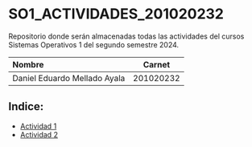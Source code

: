# SO1_ACTIVIDADES_201020232
Repositorio donde serán almacenadas todas las actividades del cursos Sistemas Operativos 1 del segundo semestre 2024.


| Nombre				| Carnet    |
| :-------------------------------------| :-------: |
| Daniel Eduardo Mellado Ayala          | 201020232 |


## Indice:

* [Actividad 1](Actividad1 "Actividad 1")
* [Actividad 2](Actividad2 "Actividad 2")
